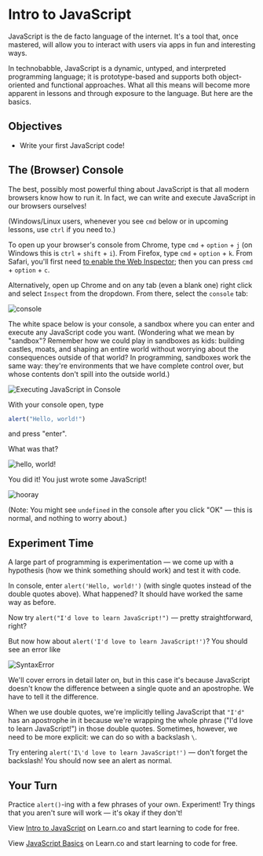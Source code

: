 # Intro to JavaScript

JavaScript is the de facto language of the internet. It's a tool that, once mastered, will allow you to interact with users via apps in fun and interesting ways.

In technobabble, JavaScript is a dynamic, untyped, and interpreted programming language; it is prototype-based and supports both object-oriented and functional approaches. What all this means will become more apparent in lessons and through exposure to the language. But here are the basics.

## Objectives
+ Write your first JavaScript code!

## The (Browser) Console

The best, possibly most powerful thing about JavaScript is that all modern browsers know how to run it. In fact, we can write and execute JavaScript in our browsers ourselves!

(Windows/Linux users, whenever you see `cmd` below or in upcoming lessons, use `ctrl` if you need to.)

To open up your browser's console from Chrome, type `cmd` + `option` + `j` (on Windows this is `ctrl` + `shift` + `i`). From Firefox, type `cmd` + `option` + `k`. From Safari, you'll first need [to enable the Web Inspector](https://developer.apple.com/library/mac/documentation/AppleApplications/Conceptual/Safari_Developer_Guide/GettingStarted/GettingStarted.html); then you can press `cmd` + `option` + `c`.

Alternatively, open up Chrome and on any tab (even a blank one) right click and select `Inspect` from the dropdown. From there, select the `console` tab:

![console](https://curriculum-content.s3.amazonaws.com/skills-based-js/console_chrome.png)

The white space below is your console, a sandbox where you can enter and execute any JavaScript code you want. (Wondering what we mean by "sandbox"? Remember how we could play in sandboxes as kids: building castles, moats, and shaping an entire world without worrying about the consequences outside of that world? In programming, sandboxes work the same way: they're environments that we have complete control over, but whose contents don't spill into the outside world.)

![Executing JavaScript in Console](https://curriculum-content.s3.amazonaws.com/skills-based-js/console_example.png)

With your console open, type

```javascript
alert("Hello, world!")
```

and press "enter".

What was that?

![hello, world!](https://curriculum-content.s3.amazonaws.com/skills-based-js/hello_world.png)

You did it! You just wrote some JavaScript!

![hooray](https://i.giphy.com/3ornk5Sou1XMaL44bS.gif)

(Note: You might see `undefined` in the console after you click "OK" — this is normal, and nothing to worry about.)

## Experiment Time

A large part of programming is experimentation — we come up with a hypothesis (how we think something should work) and test it with code.

In console, enter `alert('Hello, world!')` (with single quotes instead of the double quotes above). What happened? It should have worked the same way as before.

Now try `alert("I'd love to learn JavaScript!")` — pretty straightforward, right?

But now how about `alert('I'd love to learn JavaScript!')`? You should see an error like

![SyntaxError](https://curriculum-content.s3.amazonaws.com/skills-based-js/intro_to_js_syntax_error.png)

We'll cover errors in detail later on, but in this case it's because JavaScript doesn't know the difference between a single quote and an apostrophe. We have to tell it the difference.

When we use double quotes, we're implicitly telling JavaScript that `"I'd"` has an apostrophe in it because we're wrapping the whole phrase ("I'd love to learn JavaScript!") in those double quotes. Sometimes, however, we need to be more explicit: we can do so with a backslash `\`.

Try entering `alert('I\'d love to learn JavaScript!')` — don't forget the backslash! You should now see an alert as normal.

## Your Turn

Practice `alert()`-ing with a few phrases of your own. Experiment! Try things that you aren't sure will work — it's okay if they don't!

<p data-visibility='hidden'>View <a href='https://learn.co/lessons/js-basics-readme' title='Intro to JavaScript'>Intro to JavaScript</a> on Learn.co and start learning to code for free.</p>

<p class='util--hide'>View <a href='https://learn.co/lessons/skills-based-js-basics-readme'>JavaScript Basics</a> on Learn.co and start learning to code for free.</p>
